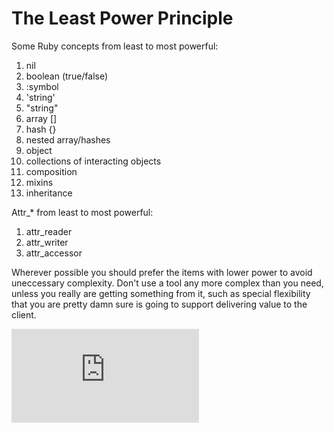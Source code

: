 The Least Power Principle
=========================

Some Ruby concepts from least to most powerful:

1. nil
2. boolean (true/false)
3. :symbol
4. 'string'
5. "string"
6. array []
7. hash {}
8. nested array/hashes
9. object
10. collections of interacting objects
11. composition
12. mixins
13. inheritance

Attr_* from least to most powerful:

1. attr_reader
2. attr_writer
3. attr_accessor

Wherever possible you should prefer the items with lower power to avoid uneccessary complexity.  Don't use a tool any more complex than you need, unless you really are getting something from it, such as special flexibility that you are pretty damn sure is going to support delivering value to the client.


![Tracking pixel](https://githubanalytics.herokuapp.com/course/pills/least_power.md)
